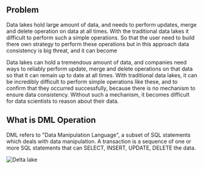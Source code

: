 ## Problem
Data lakes hold large amount of data, and needs to perform updates, merge and delete operation on data at all times. With the traditional data lakes it difficult to perform such a simple operations. So that the user need to build there own strategy to perform these operations but in this approach data consistency is big threat, and it can become 

Data lakes can hold a tremendous amount of data, and companies need ways to reliably perform update, merge and delete operations on that data so that it can remain up to date at all times. With traditional data lakes, it can be incredibly difficult to perform simple operations like these, and to confirm that they occurred successfully, because there is no mechanism to ensure data consistency. Without such a mechanism, it becomes difficult for data scientists to reason about their data.


## What is DML Operation

DML refers to "Data Manipulation Language", a subset of SQL statements which deals with data manipulation. A transaction is a sequence of one or more SQL statements that can SELECT, INSERT, UPDATE, DELETE the data.



















![Delta lake](https://github.com/gurditsingh/blog/blob/gh-pages/_screenshots/dl_ep5_t7.JPG?raw=true)
<!--stackedit_data:
eyJoaXN0b3J5IjpbMjc1NjQwNjksMjgwMDczMzMxLDU1NDI0OT
A1MiwtMTExNDg0Njg4NSw1NzM3Mzg0ODksLTQwNDkwMzI0MSwx
NjQzMzE2NTEsLTEzODcxOTc5OTMsMTU4NzI5OTkwMiwtNzU5Mj
MxNzc4LDk2MTE1ODY3NCwtMTczNTI3MjcyMywtMTQxMjIxNjEw
LDExMTg3MzQ5MSwxOTY2NTE2NzY5LDg1MTM1NzEwMiwtMTU1Nz
gzMTY2OSwtMTIxNTY5NDIxMywtMTQzMTEwMzI4MiwtMTcyMDQz
MDM5Ml19
-->